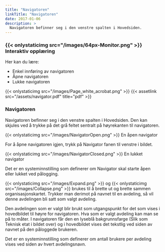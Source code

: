 ```yaml
---
title: "Navigatoren"
linkTitle: "Navigatoren"
date: 2017-01-06
description: >
  Navigatoren befinner seg i den venstre spalten i Hovedsiden.
---
```

### {{< onlystaticimg src="/images/64px-Monitor.png" >}} Interaktiv opplæring

Her kan du lære:

- Enkel innføring av navigatoren
- Åpne navigatoren
- Lukke navigatoren

{{< onlystaticimg src="/images/Page_white_acrobat.png" >}} 
{{< assetlink src="/assets/navigator.pdf" title="pdf" >}}

### Navigatoren

Navigatoren befinner seg i den venstre spalten i Hovedsiden. Den kan skjules ved å trykke på det grå feltet sentralt på høyrekanten til navigatoren.

{{< onlystaticimg src="/images/NavigatorOpen.png" >}} En åpen navigator

For å åpne navigatoren igjen, trykk på Navigator fanen til venstre i bildet.

{{< onlystaticimg src="/images/NavigatorClosed.png" >}} En lukket navigator

Det er en systeminnstilling som definerer om Navigator skal starte åpen eller lukket ved pålogging.

{{< onlystaticimg src="/images/Expand.png" >}} og {{< onlystaticimg src="/images/Collapse.png" >}} brukes til å brette ut og brette sammen organisasjonskartet. Trykker man derimot på navnet til en avdeling, så vil denne avdelingen bli satt som valgt avdeling.

Den avdelingen som er valgt blir brukt som utgangspunkt for det som vises i hovedbildet til høyre for navigatoren. Hva som er valgt avdeling kan man se på to måter. I navigatoren får den en lyseblå bakgrunnsfarge (Slik som Teknisk etat i bildet over) og i hovedbildet vises det tekstlig ved siden av navnet på den påloggede brukeren.

Det er en systeminnstilling som definerer om antall brukere per avdeling vises ved siden av hvert avdelingsnavn. 
